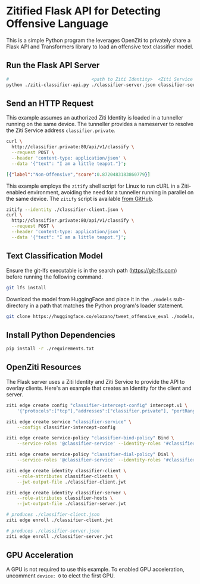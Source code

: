 
# Zitified Flask API for Detecting Offensive Language

This is a simple Python program the leverages OpenZiti to privately share a Flask API and Transformers library to load
an offensive text classifier model.

## Run the Flask API Server

```bash
#                               <path to Ziti Identity>  <Ziti Service name>
python ./ziti-classifier-api.py ./classifier-server.json classifier-service
```

## Send an HTTP Request

This example assumes an authorized Ziti Identity is loaded in a tunneller running on the same device. The tunneller
provides a nameserver to resolve the Ziti Service address `classifier.private`.

```bash
curl \
  http://classifier.private:80/api/v1/classify \
  --request POST \
  --header 'content-type: application/json' \
  --data '{"text": "I am a little teapot."}';
```

```json
[{"label":"Non-Offensive","score":0.8720483183860779}]
```

This example employs the `zitify` shell script for Linux to run cURL in a Ziti-enabled environment, avoiding the need
for a tunneller running in parallel on the same device. The `zitify` script is available
[from GitHub](https://github.com/openziti/zitify/#readme).

```bash
zitify --identity ./classifier-client.json \
curl \
  http://classifier.private:80/api/v1/classify \
  --request POST \
  --header 'content-type: application/json' \
  --data '{"text": "I am a little teapot."}';
```

## Text Classification Model

Ensure the git-lfs executable is in the search path (https://git-lfs.com) before running the following command.

```bash
git lfs install
```

Download the model from HuggingFace and place it in the `./models` sub-directory in a path that matches the
Python program's loader statement.

```bash
git clone https://huggingface.co/elozano/tweet_offensive_eval ./models/elozano_tweet_offensive_eval
```

## Install Python Dependencies

```bash
pip install -r ./requirements.txt
```

## OpenZiti Resources

The Flask server uses a Ziti Identity and Ziti Service to provide the API to overlay clients. Here's an example that
creates an Identity for the client and server.

```bash
ziti edge create config "classifier-intercept-config" intercept.v1 \
    '{"protocols":["tcp"],"addresses":["classifier.private"], "portRanges":[{"low":80, "high":80}]}'

ziti edge create service "classifier-service" \
    --configs classifier-intercept-config

ziti edge create service-policy "classifier-bind-policy" Bind \
    --service-roles '@classifier-service' --identity-roles '#classifier-hosts'

ziti edge create service-policy "classifier-dial-policy" Dial \
    --service-roles '@classifier-service' --identity-roles '#classifier-clients'

ziti edge create identity classifier-client \
    --role-attributes classifier-clients \
    --jwt-output-file ./classifier-client.jwt

ziti edge create identity classifier-server \
    --role-attributes classifier-hosts \
    --jwt-output-file ./classifier-server.jwt

# produces ./classifier-client.json
ziti edge enroll ./classifier-client.jwt

# produces ./classifier-server.json
ziti edge enroll ./classifier-server.jwt
```

## GPU Acceleration

A GPU is not required to use this example. To enabled GPU acceleration, uncomment `device: 0` to elect the first GPU.  
